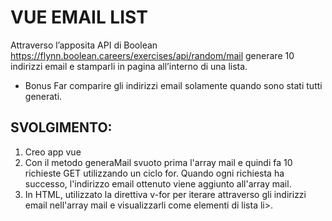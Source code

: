 VUE EMAIL LIST
===
Attraverso l’apposita API di Boolean
https://flynn.boolean.careers/exercises/api/random/mail
generare 10 indirizzi email e stamparli in pagina all’interno di una lista.
- Bonus
Far comparire gli indirizzi email solamente quando sono stati tutti generati.
## SVOLGIMENTO:
1. Creo app vue 
2. Con il metodo generaMail svuoto prima l'array mail e quindi fa 10 richieste GET utilizzando un ciclo for. Quando ogni richiesta ha successo, l'indirizzo email ottenuto viene aggiunto all'array mail.
3. In HTML, utilizzato la direttiva v-for per iterare attraverso gli indirizzi email nell'array mail e visualizzarli come elementi di lista li>.
